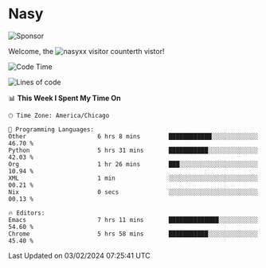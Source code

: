 # Nasy

<!--
<p align="center">
<img height="200" src="https://github-readme-stats.vercel.app/api?username=nasyxx&count_private=true&show_icons=true&theme=dracula&include_all_commits=true"/>
<img height="200" src="https://github-readme-stats.vercel.app/api/top-langs/?username=nasyxx&theme=dracula&hide=html,jupyter+notebook&count_private=true&show_icons=true"/>
</p>

  
----------------
-->

![Sponsor](https://img.shields.io/static/v1.svg?label=Sponsor&message=%E2%9D%A4&logo=GitHub&style=flat&color=pink)
 
Welcome, the ![nasyxx visitor counter](https://count.getloli.com/get/@nasyxx?theme=rule34)th vistor!
 
<!--START_SECTION:waka-->
![Code Time](http://img.shields.io/badge/Code%20Time-4%2C283%20hrs%2030%20mins-blue)

![Lines of code](https://img.shields.io/badge/From%20Hello%20World%20I%27ve%20Written-6.3%20million%20lines%20of%20code-blue)

📊 **This Week I Spent My Time On** 

```text
🕑︎ Time Zone: America/Chicago

💬 Programming Languages: 
Other                    6 hrs 8 mins        ████████████░░░░░░░░░░░░░   46.70 % 
Python                   5 hrs 31 mins       ███████████░░░░░░░░░░░░░░   42.03 % 
Org                      1 hr 26 mins        ███░░░░░░░░░░░░░░░░░░░░░░   10.94 % 
XML                      1 min               ░░░░░░░░░░░░░░░░░░░░░░░░░   00.21 % 
Nix                      0 secs              ░░░░░░░░░░░░░░░░░░░░░░░░░   00.13 % 

🔥 Editors: 
Emacs                    7 hrs 11 mins       ██████████████░░░░░░░░░░░   54.60 % 
Chrome                   5 hrs 58 mins       ███████████░░░░░░░░░░░░░░   45.40 % 
```


 Last Updated on 03/02/2024 07:25:41 UTC
<!--END_SECTION:waka-->

<!-- ![visitors](https://visitor-badge.laobi.icu/badge?page_id=nasyxx.nasyxx) -->
